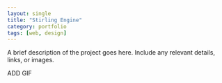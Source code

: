 ```yaml
---
layout: single
title: "Stirling Engine"
category: portfolio
tags: [web, design]
---
```


A brief description of the project goes here. Include any relevant details, links, or images.

ADD GIF